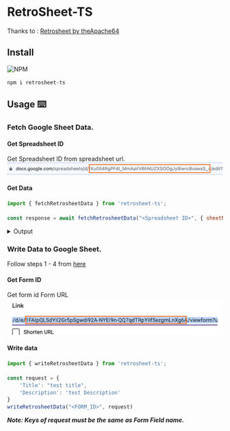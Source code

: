 # RetroSheet-TS

Thanks to : [Retrosheet by theApache64](https://github.com/theapache64/retrosheet)

## Install
![NPM](https://img.shields.io/npm/v/retrosheet-ts)

```shell
npm i retrosheet-ts
```


## Usage ⌨️

### Fetch Google Sheet Data.

#### Get Spreadsheet ID
Get Spreadsheet ID from spreadsheet url.
![get_spreadsheet_id.png](images/get_spreadsheet_id.png)

#### Get Data
```js
import { fetchRetrosheetData } from 'retrosheet-ts';

const response = await fetchRetrosheetData("<Spreadsheet ID>", { sheetName: "notess", query: "select * limit 2" })
```

<details>
<summary>Output</summary>

```json
[
  {
    "created_at": "26/08/2023 17:37:06",
    "title": "Hello",
    "description": "Description"
  },
  {
    "created_at": "26/08/2023 17:37:28",
    "title": "Yogesh",
    "description": "Description"
  }
]
```

</details>

### Write Data to Google Sheet.

Follow steps 1 - 4 from [here](https://github.com/theapache64/retrosheet)

#### Get Form ID
Get form id Form URL
![get-form-id.png](images%2Fget-form-id.png)

#### Write data
```js
import { writeRetrosheetData } from 'retrosheet-ts';

const request = {
    'Title': "test title",
    'Description': 'test Description'
}
writeRetrosheetData("<FORM_ID>", request)
```
**_Note: Keys of request must be the same as Form Field name._**

